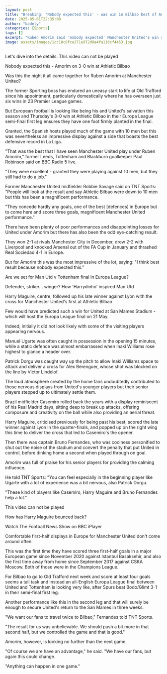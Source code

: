 ```yaml
---
layout: post
title: "Breaking: 'Nobody expected this' - was win in Bilbao best of Amorim's Man Utd reign?"
date: 2025-05-01T22:35:00
author: "badely"
categories: [Sports]
tags: []
excerpt: "Ruben Amorim said 'nobody expected' Manchester United's win at Athletic Bilbao, but was it the best of his tenure so far?"
image: assets/images/1cc10c8fca271e972d8a4fa116cf4453.jpg
---
```


Let's dive into the details: This video can not be played

Nobody expected this - Amorim on 3-0 win at Athletic Bilbao

Was this the night it all came together for Ruben Amorim at Manchester United?

The former Sporting boss has endured an uneasy start to life at Old Trafford since his appointment, particularly domestically where he has overseen just six wins in 23 Premier League games.

But European football is looking like being his and United's salvation this season and Thursday's 3-0 win at Athletic Bilbao in their Europa League semi-final first leg ensures they have one foot firmly planted in the final.

Granted, the Spanish hosts played much of the game with 10 men but this was nevertheless an impressive display against a side that boasts the best defensive record in La Liga.

"That was the best that I have seen Manchester United play under Ruben Amorim," former Leeds, Tottenham and Blackburn goalkeeper Paul Robinson said on BBC Radio 5 live.

"They were excellent - granted they were playing against 10 men, but they still had to do a job."

Former Manchester United midfielder Robbie Savage said on TNT Sports: "People will look at the result and say Athletic Bilbao were down to 10 men but this has been a magnificent performance.

"They concede hardly any goals, one of the best [defences] in Europe but to come here and score three goals, magnificent Manchester United performance."

There have been plenty of poor performances and disappointing losses for United under Amorim but there has also been the odd eye-catching result.

They won 2-1 at rivals Manchester City in December, drew 2-2 with Liverpool and knocked Arsenal out of the FA Cup in January and thrashed Real Sociedad 4-1 in Europe.

But for Amorim this was the most impressive of the lot, saying: "I think best result because nobody expected this."

Are we set for Man Utd v Tottenham final in Europa League?

Defender, striker... winger? How 'Harrydinho' inspired Man Utd

Harry Maguire, centre, followed up his late winner against Lyon with the cross for Manchester United's first at Athletic Bilbao

Few would have predicted such a win for United at San Mames Stadium - which will host the Europa League final on 21 May.

Indeed, initially it did not look likely with some of the visiting players appearing nervous. 

Manuel Ugarte was often caught in possession in the opening 15 minutes, while a static defence was almost embarrassed when Inaki Williams rose highest to glance a header over.

Patrick Dorgu was caught way up the pitch to allow Inaki Williams space to attack and deliver a cross for Alex Berenguer, whose shot was blocked on the line by Victor Lindelof.

The loud atmosphere created by the home fans undoubtedly contributed to those nervous displays from United's younger players but their senior players stepped up to ultimately settle them.

Brazil midfielder Casemiro rolled back the years with a display reminiscent of his Real Madrid days, sitting deep to break up attacks, offering composure and creativity on the ball while also providing an aerial threat.

Harry Maguire, criticised previously for being past his best, scored the late winner against Lyon in the quarter-finals, and popped up on the right wing this time to deliver the cross that led to Casemiro's the opener.

Then there was captain Bruno Fernandes, who was coolness personified to shut out the noise of the stadium and convert the penalty that put United in control, before dinking home a second when played through on goal.

Amorim was full of praise for his senior players for providing the calming influence.

He told TNT Sports: "You can feel especially in the beginning player like Ugarte with a lot of experience was a bit nervous, also Patrick Dorgu.

"These kind of players like Casemiro, Harry Maguire and Bruno Fernandes help a lot."

This video can not be played

How has Harry Maguire bounced back?

Watch The Football News Show on BBC iPlayer

Comfortable first-half displays in Europe for Manchester United don't come around often.

This was the first time they have scored three first-half goals in a major European game since November 2020 against Istanbul Basaksehir, and also the first time away from home since September 2017 against CSKA Moscow. Both of those were in the Champions League.

For Bilbao to go to Old Trafford next week and score at least four goals seems a tall task and instead an all-English Europa League final between United and Tottenham is looking very like, after Spurs beat Bodo/Glimt 3-1 in their semi-final first leg. 

Another performance like this in the second leg and that will surely be enough to secure United's return to the San Mames in three weeks.

"We want our fans to travel twice to Bilbao," Fernandes told TNT Sports.

"The result for us was unbelievable. We should push a bit more in that second half, but we controlled the game and that is good."

Amorim, however, is looking no further than the next game.

"Of course we are have an advantage," he said. "We have our fans, but again this could change.

"Anything can happen in one game."

